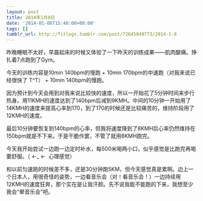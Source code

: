```yaml
---
layout: post
title: 2014年1月8日
date: '2014-01-08T15:40:00+08:00'
tags: []
tumblr_url: http://fitlogs.tumblr.com/post/72645049773/2014-1-8
---
```


昨晚睡眠不太好，早晨起床的时候又体验了一下昨天的训练成果——肌肉酸痛。挣扎着7点跑到了Gym。

今天的训练内容是10min 140bpm的慢跑 + 10min 170bpm的中速跑（对我来说已经很快了 T^T） + 10min 140bpm的慢跑。

因为预计到今天会用到对我来说比较快的速度，所以一开始花了5分钟时间来步行热身。用11KMH的速度达到了140bpm后减到9KMH。中间的10分钟一开始用了14KMH的速度来提高心率到170，到了170的时候还是比较痛苦的，维持阶段用了12KMH的速度。

最后10分钟要恢复到140bpm的心率，但我将速度降到了8KMH后心率仍然维持在150bpm就是不下来。于是干脆作罢，不管了就用8KMH跑完。

今天我开始尝试一边跑一边定时补水，每500米喝两小口，似乎感觉是比跑完再喝要舒服。（ ←_ ←  心理感觉）

和以前匀速跑的时候差不多，还是30分钟跑5KM，但今天感觉真是累啊。边上一个日本人，用很奇怪的姿势，一边看音乐会（对！看音乐会！）一边持续用12KMH的速度狂奔，那个实在是让我汗颜。先不说我能不能跑的下来，我想至少我会“晕音乐会”吧。
